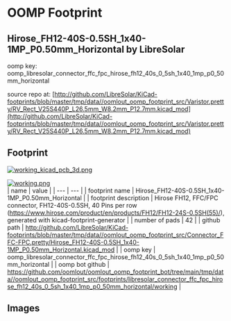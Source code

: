 # OOMP Footprint  
## Hirose_FH12-40S-0.5SH_1x40-1MP_P0.50mm_Horizontal  by LibreSolar  
  
oomp key: oomp_libresolar_connector_ffc_fpc_hirose_fh12_40s_0_5sh_1x40_1mp_p0_50mm_horizontal  
  
source repo at: [http://github.com/LibreSolar/KiCad-footprints/blob/master/tmp/data//oomlout_oomp_footprint_src/Varistor.pretty/RV_Rect_V25S440P_L26.5mm_W8.2mm_P12.7mm.kicad_mod](http://github.com/LibreSolar/KiCad-footprints/blob/master/tmp/data//oomlout_oomp_footprint_src/Varistor.pretty/RV_Rect_V25S440P_L26.5mm_W8.2mm_P12.7mm.kicad_mod)  
## Footprint  
  
[![working_kicad_pcb_3d.png](working_kicad_pcb_3d_600.png)](working_kicad_pcb_3d.png)  
  
[![working.png](working_600.png)](working.png)  
| name | value | 
| --- | --- | 
| footprint name | Hirose_FH12-40S-0.5SH_1x40-1MP_P0.50mm_Horizontal | 
| footprint description | Hirose FH12, FFC/FPC connector, FH12-40S-0.5SH, 40 Pins per row (https://www.hirose.com/product/en/products/FH12/FH12-24S-0.5SH(55)/), generated with kicad-footprint-generator | 
| number of pads | 42 | 
| github path | http://github.com/LibreSolar/KiCad-footprints/blob/master/tmp/data//oomlout_oomp_footprint_src/Connector_FFC-FPC.pretty/Hirose_FH12-40S-0.5SH_1x40-1MP_P0.50mm_Horizontal.kicad_mod | 
| oomp key | oomp_libresolar_connector_ffc_fpc_hirose_fh12_40s_0_5sh_1x40_1mp_p0_50mm_horizontal | 
| oomp bot github | https://github.com/oomlout/oomlout_oomp_footprint_bot/tree/main/tmp/data//oomlout_oomp_footprint_src/footprints/libresolar_connector_ffc_fpc_hirose_fh12_40s_0_5sh_1x40_1mp_p0_50mm_horizontal/working | 
## Images  
